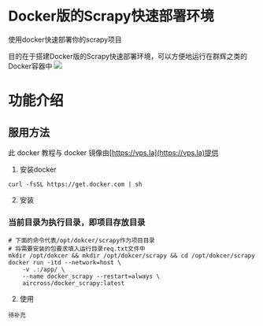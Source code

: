 # Docker版的Scrapy快速部署环境
 使用docker快速部署你的scrapy项目

目的在于搭建Docker版的Scrapy快速部署环境，可以方便地运行在群辉之类的Docker容器中
[![](http://dockeri.co/image/aircross/scrapy)](https://hub.docker.com/r/aircross/scrapy)
# 功能介绍

## 服用方法
此 docker 教程与 docker 镜像由[https://vps.la](https://vps.la)提供
1. 安装docker
```shell
curl -fsSL https://get.docker.com | sh
```
2. 安装
### 当前目录为执行目录，即项目存放目录
```shell
# 下面的命令代表/opt/dokcer/scrapy作为项目目录
# 将需要安装的包要求填入运行目录req.txt文件中
mkdir /opt/dokcer && mkdir /opt/dokcer/scrapy && cd /opt/dokcer/scrapy
docker run -itd --network=host \
    -v .:/app/ \
    --name docker_scrapy --restart=always \
    aircross/docker_scrapy:latest
```
2. 使用
```
待补充
```